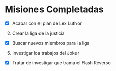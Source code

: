 # Misiones Completadas

- [x] Acabar con el plan de Lex Luthor
2. Crear la liga de la justicia
- [x] Buscar nuevos miembros para la liga
5. Investigar los trabajos del Joker
- [x] Tratar de investigar que trama el Flash Reverso
